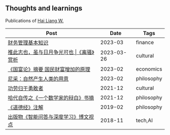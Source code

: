 ## Thoughts and learnings

Publications of [Hai Liang W.](https://github.com/hailiang-wang)

| Post | Date | Tags |
| --- | --- | --- |
| [财务管理基本知识](./files/2023_03_26_finance_general_kb.docx) | 2023-03 | finance |
| [推此志也，虽与日月争光可也 \|《离骚》赏析](https://zhuanlan.zhihu.com/p/614769976) | 2023-03-26 | cultural |
| [《国富论》摘要 国民财富增加的原理](https://zhuanlan.zhihu.com/p/610118842)  | 2023-02 | economics |
| [尼采：自然产生人类的用意](https://zhuanlan.zhihu.com/p/605672737) | 2023-02 | philosophy | 
| [功劳归于勇敢者](https://steam.chatopera.com/2021/12/16/gong-lao-gui-yu-yong-gan-zhe-yi-ci-you-yi-ci-de-zuo-de-geng-hao/) | 2021-12 | cultural |
| [哈代自传之《一个数学家的辩白》书摘](https://zhuanlan.zhihu.com/p/615185088) | 2021-12 | philosophy |
| [《道德经》注解](https://github.com/hailiang-wang/book-of-tao)  |  2019-02 | philosophy|
| [出版物《智能问答与深度学习》博文视点](https://search.jd.com/Search?keyword=%E6%99%BA%E8%83%BD%E9%97%AE%E7%AD%94%E4%B8%8E%E6%B7%B1%E5%BA%A6%E5%AD%A6%E4%B9%A0&enc=utf-8) | 2018-11 | tech,AI |